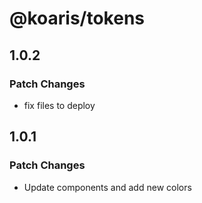 # @koaris/tokens

## 1.0.2

### Patch Changes

- fix files to deploy

## 1.0.1

### Patch Changes

- Update components and add new colors
